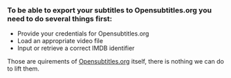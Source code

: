 ### To be able to export your subtitles to Opensubtitles.org you need to do several things first:

* Provide your credentials for Opensubtitles.org
* Load an appropriate video file
* Input or retrieve a correct IMDB identifier

Those are quirements of [Opensubtitles.org](http://www.opensubtitles.org/) itself, there is nothing we can do to lift them.